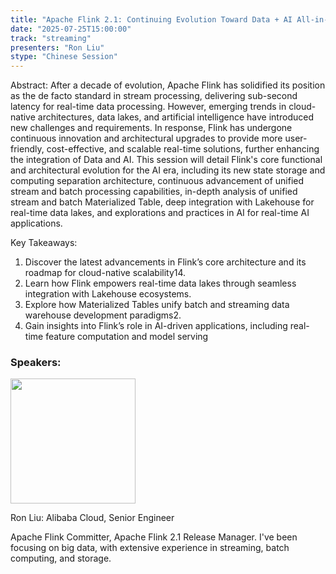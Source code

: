 ```yaml
---
title: "Apache Flink 2.1: Continuing Evolution Toward Data + AI All-in-One"
date: "2025-07-25T15:00:00"
track: "streaming"
presenters: "Ron Liu"
stype: "Chinese Session"
---
```


Abstract:
After a decade of evolution, Apache Flink has solidified its position as the de facto standard in stream processing, delivering sub-second latency for real-time data processing. However, emerging trends in cloud-native architectures, data lakes, and artificial intelligence have introduced new challenges and requirements. In response, Flink has undergone continuous innovation and architectural upgrades to provide more user-friendly, cost-effective, and scalable real-time solutions, further enhancing the integration of Data and AI. This session will detail Flink's core functional and architectural evolution for the AI era, including its new state storage and computing separation architecture, continuous advancement of unified stream and batch processing capabilities, in-depth analysis of unified stream and batch Materialized Table, deep integration with Lakehouse for real-time data lakes, and explorations and practices in AI for real-time AI applications.

Key Takeaways:
1. Discover the latest advancements in Flink’s core architecture and its roadmap for cloud-native scalability14.
2. Learn how Flink empowers real-time data lakes through seamless integration with Lakehouse ecosystems.
3. Explore how Materialized Tables unify batch and streaming data warehouse development paradigms2.
4. Gain insights into Flink’s role in AI-driven applications, including real-time feature computation and model serving

### Speakers:


<img src="https://sessionize.com/image/bcad-400o400o1-DU58jc51RyrFi5E6cvTQW1.jpg" width="200" /><br/>

Ron Liu: Alibaba Cloud, Senior Engineer

Apache Flink Committer, Apache Flink 2.1 Release Manager. I've been focusing on big data, with extensive experience in streaming, batch computing, and storage.